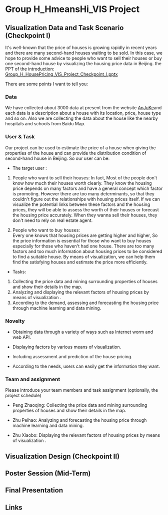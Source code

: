 # Group H_HmeansHi_VIS Project

## Visualization Data and Task Scenario (Checkpoint I)

It's well-known that the price of houses is growing rapidly in recent years and there are many second-hand houses waiting to be sold. 
In this case, we hope to provide some advice to people who want to sell their houses or buy one second-hand house by visualizing the 
housing price data in Beijing. the PPT of the introduction: [Group_H_HousePricing_VIS_Project_Checkpoint_I.pptx](http://ddl.escience.cn/f/BbLR)

There are some points I want to tell you: 

### Data

We have collected about 3000 data at present from the website [AnJuKe](http://beijing.anjuke.com/sale/?from=navigation)and each data is
a description about a house with its location, price, house type and so on. Also we are collecting the data about the house like the
nearby hospitals and schools from Baidu Map.  

### User & Task

Our project can be used to estimate the price of a house when giving the properties of the house and can provide the distribution 
condition of second-hand house in Beijing. So our user can be: 

* The target user : 

 1. People who want to sell their houses: 
In fact, Most of the people don't know how much their houses worth clearly. They know the housing price depends on many factors and
have a general concept which factor is promoting. However there are too many determinants, so that they couldn't figure out the 
relationships with housing prices itself. If we can visualize the potential links between these factors and the housing prices, they 
will be able to assess the worth of their houses or forecast the housing price accurately. When they wanna sell their houses, they 
don't need to rely on real estate agent. 
 
 2. People who want to buy houses:  
Every one knows that housing prices are getting higher and higher, So the price information is essential for those who want to buy 
houses especially for those who haven't had one house. There are too many factors and too much information about housing prices to
be considered to find a suitable house. By means of visualization, we can help them find the satisfying houses and estimate the price
more efficiently. 
 
* Tasks: 

 1. Collecting the price data and mining surrounding properties of houses and show their details in the map. 
 2. Analyzing and displaying the relevant factors of housing prices by means of visualization .
 3. According to the demand, assessing and forecasting the housing price through machine learning and data mining. 
 
### Novelty

* Obtaining data through a variety of ways such as Internet worm and web API.

* Displaying factors by various means of visualization. 

* Including assessment and prediction of the house pricing. 

* According to the needs, users can easily get the information they want. 

### Team and assignment

Please introduce your team members and task assignment (optionally, the project schedule)

* Peng Zhaoqing: 
Collecting the price data and mining surrounding properties of houses and show their details in the map. 

* Zhu Peihao: 
Analyzing and forecasting the housing price through machine learning and data mining. 

* Zhu Xiaobo: 
Displaying the relevant factors of housing prices by means of visualization . 


## Visualization Design (Checkpoint II)

## Poster Session (Mid-Term)

## Final Presentation

## Links
